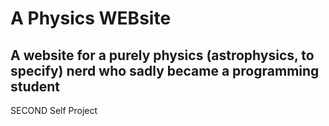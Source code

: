 # A Physics WEBsite
## A website for a purely physics (astrophysics, to specify) nerd who sadly became a programming student
SECOND Self Project